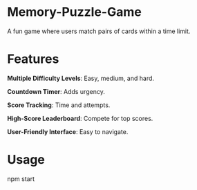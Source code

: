 # Memory-Puzzle-Game

A fun game where users match pairs of cards within a time limit.

# Features

**Multiple Difficulty Levels**: Easy, medium, and hard.

**Countdown Timer**: Adds urgency.

**Score Tracking**: Time and attempts.

**High-Score Leaderboard**: Compete for top scores.

**User-Friendly Interface**: Easy to navigate.

# Usage

npm start


